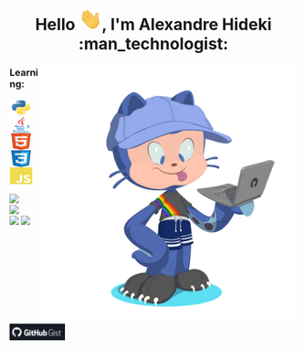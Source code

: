 <h1 align="center">Hello <img src="https://raw.githubusercontent.com/ABSphreak/ABSphreak/master/gifs/Hi.gif" width="40px"/>, I'm Alexandre Hideki :man_technologist:</h1>

<div>
  <img src="https://github.com/Alexandrehideki13/Alexandrehideki13/blob/main/octocat.png" alt="Meu OctoCat" align="right" height="450" background-repeat="no-repeat"/>
  <div style="display: inline_block">
    <h3>Learning:</h3>
    <img align="center" alt="Hideki-Python" height="30" width="40" src="https://github.com/devicons/devicon/blob/master/icons/python/python-original.svg">
    <img align="center" alt="Hideki-Java" height="30" width="40" src="https://github.com/devicons/devicon/blob/master/icons/java/java-original.svg">
    <img align="center" alt="Hideki-HTML" height="30" width="40" src="https://raw.githubusercontent.com/devicons/devicon/master/icons/html5/html5-original.svg">
    <img align="center" alt="Hideki-CSS" height="30" width="40" src="https://raw.githubusercontent.com/devicons/devicon/master/icons/css3/css3-original.svg">
    <img align="center" alt="Hideki-Js" height="30" width="40" src="https://raw.githubusercontent.com/devicons/devicon/master/icons/javascript/javascript-plain.svg">
  </div>
  <br>
  <div>
    <div style:"display: flex; flex-direction: column">
      <a href="https://github.com/Alexandrehideki13">
      <div><img height="160em" src="https://github-readme-stats.vercel.app/api?username=Alexandrehideki13&show_icons=true&theme=dracula&include_all_commits=true&count_private=true"/></div>
      <div><img height="160em" src="https://github-readme-stats.vercel.app/api/top-langs/?username=Alexandrehideki13&layout=compact&langs_count=8&theme=dracula"/></div>
    </div>
  </div>

  <div>
    <a href = "mailto: alexandrejilek@gmail.com"><img src="https://img.shields.io/badge/-Gmail-%23EA4335?style=for-the-badge&logo=gmail&logoColor=white" target="_blank"></a>
    <a href="https://www.linkedin.com/in/alexandre-hideki-yazawa-jilek/" target="_blank"><img src="https://img.shields.io/badge/-LinkedIn-%230077B5?style=for-the-badge&logo=linkedin&logoColor=white" target="_blank"></a>
    <a href="https://gist.github.com/Alexandrehideki13" target="_blank"><img src="https://github.com/Alexandrehideki13/Alexandrehideki13/blob/main/GistGithub.jpeg" height=29 target="_blank"></a>
  </div>
</div>

